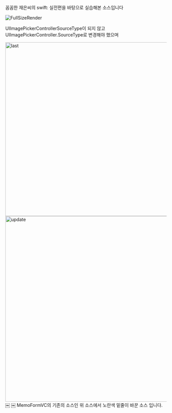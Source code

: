 꼼꼼한 재은씨의 swift: 실전편을 바탕으로 실습해본 소스입니다

![FullSizeRender](https://user-images.githubusercontent.com/50395024/68357954-569c7500-015a-11ea-8e2a-7af257d5505e.gif)


UIImagePickerControllerSourceType이 되지 않고 UIImagePickerController.SourceType로 변경해야 했으며

<img width="542" alt="last" src="https://user-images.githubusercontent.com/50395024/64794405-6747c900-d5b7-11e9-93ab-6ad4e2a5f496.png">
<img width="579" alt="update" src="https://user-images.githubusercontent.com/50395024/64794407-6747c900-d5b7-11e9-8175-df9417820273.png">
￼
￼
MemoFormVC의 기존의 소스인 위 소스에서 노란색 밑줄이 바꾼 소스 입니다.
